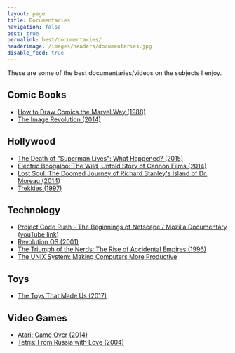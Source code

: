 ```yaml
---
layout: page
title: Documentaries
navigation: false
best: true
permalink: best/documentaries/
headerimage: /images/headers/documentaries.jpg
disable_feed: true
---
```


These are some of the best documentaries/videos on the subjects I enjoy.

## Comic Books

* [How to Draw Comics the Marvel Way (1988)](https://www.imdb.com/title/tt1233202)
* [The Image Revolution (2014)](https://www.imdb.com/title/tt2294916/)

## Hollywood

* [The Death of "Superman Lives": What Happened? (2015)](https://www.imdb.com/title/tt2753778)
* [Electric Boogaloo: The Wild, Untold Story of Cannon Films (2014)](https://www.imdb.com/title/tt2125501/)
* [Lost Soul: The Doomed Journey of Richard Stanley's Island of Dr. Moreau (2014)](https://www.imdb.com/title/tt3966544/)
* [Trekkies (1997)](https://www.imdb.com/title/tt0120370/)

## Technology

* [Project Code Rush - The Beginnings of Netscape / Mozilla Documentary](https://www.imdb.com/title/tt0499004/) ([youTube link](https://www.youtube.com/watch?v=4Q7FTjhvZ7Y))
* [Revolution OS (2001)](https://www.imdb.com/title/tt0308808)
* [The Triumph of the Nerds: The Rise of Accidental Empires (1996)](https://www.imdb.com/title/tt0115398/)
* [The UNIX System: Making Computers More Productive](https://www.youtube.com/watch?v=tc4ROCJYbm0)

## Toys

* [The Toys That Made Us (2017)](https://www.imdb.com/title/tt7053920/)

## Video Games

* [Atari: Game Over (2014)](https://www.imdb.com/title/tt3715406)
* [Tetris: From Russia with Love (2004)](https://www.imdb.com/title/tt0409371)